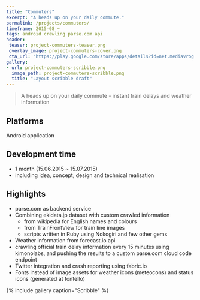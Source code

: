 ```yaml
---
title: "Commuters"
excerpt: "A heads up on your daily commute."
permalink: /projects/commuters/
timeframe: 2015-08 ~
tags: android crawling parse.com api
header:
 teaser: project-commuters-teaser.png
 overlay_image: project-commuters-cover.png
 cta_url: "https://play.google.com/store/apps/details?id=net.mediavrog.train_status_weather"
gallery:
- url: project-commuters-scribble.png
  image_path: project-commuters-scribble.png
  title: "Layout scribble draft"
---
```


> A heads up on your daily commute - instant train delays and weather information

## Platforms
Android application

## Development time

- 1 month (15.06.2015 ~ 15.07.2015)
- including idea, concept, design and technical realisation

## Highlights

- parse.com as backend service
- Combining ekidata.jp dataset with custom crawled information
  - from wikipedia for English names and colours
  - from TrainFrontView for train line images
  - scripts written in Ruby using Nokogiri and few other gems
- Weather information from forecast.io api
- crawling official train delay information every 15 minutes using kimonolabs, and pushing the results to a custom parse.com cloud code endpoint
- Twitter integration and crash reporting using fabric.io
- Fonts instead of image assets for weather icons (meteocons) and status icons (generated at fontello)

{% include gallery caption="Scribble" %}